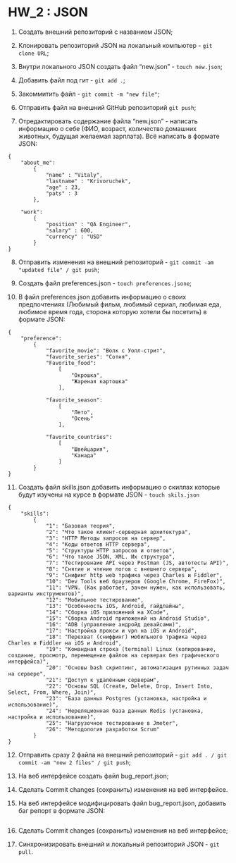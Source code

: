 # HW_2 : JSON

1. Создать внешний репозиторий c названием JSON;

2. Клонировать репозиторий JSON на локальный компьютер - `git clone URL`;
 
3. Внутри локального JSON создать файл “new.json” - `touch new.json`;
 
4. Добавить файл под гит - `git add .`; 
 
5. Закоммитить файл - `git commit -m "new file"`;
 
6. Отправить файл на внешний GitHub репозиторий `git push`;
 
7. Отредактировать содержание файла “new.json” - написать информацию о себе (ФИО, возраст, 
    количество домашних животных, будущая желаемая зарплата). Всё написать в формате JSON:

```
{
    "about_me":
        {
		    "name" : "Vitaly",
		    "lastname" : "Krivoruchek",
		    "age" : 23,
		    "pats" : 3
		},

	"work":
		{
		    "position" : "QA Engineer",
		    "salary" : 600,
		    "currency" : "USD"
		}		
}	
```

8. Отправить изменения на внешний репозиторий - `git commit -am "updated file" / git push`;
 
9. Создать файл preferences.json - `touch preferences.jsone`;
 
10. В файл preferences.json добавить информацию о своих предпочтениях (Любимый фильм, любимый сериал, любимая еда, любимое время года, сторона которую хотели бы посетить) в формате JSON:

```
{
    "preference":
        {
            "favorite_movie": "Волк с Уолл-стрит",
            "favorite_series": "Сотня",
            "Favorite_food":
                [
                    "Окрошка",
                    "Жареная картошка"
                ],

            "favorite_season":
                [
                    "Лето",
                    "Осень"
                ],

            "favorite_countries":
                [
                    "Швейцария",
                    "Канада"
                ]
        }
}
```
 
11. Создать файл skills.json добавить информацию о скиллах которые будут изучены на курсе в формате JSON - `touch skils.json`

```
{
    "skills":
        {
            "1": "Базовая теория",
            "2": "Что такое клиент-серверная архитектура",
            "3": "HTTP Методы запросов на сервер",
            "4": "Коды ответов HTTP сервера",
            "5": "Структуры HTTP запросов и ответов",
            "6": "Что такое JSON, XML. Их структура",
            "7": "Тестировнаие API через Postman (JS, автотесты API)",
            "8": "Снятие и чтение логов с внешнего сервера",
            "9": "Снифинг http web трафика через Charles и Fiddler",
            "10": "Dev Tools веб браузеров (Google Chrome, FireFox)",
            "11": "VPN. (Как работает, зачем нужен, как использовать, варианты инструментов)",
            "12": "Мобильное тестирование",
            "13": "Особенность iOS, Android, гайдлайны",
            "14": "Сборка iOS приложений на XCode",
            "15": "Сборка Android приложений на Android Studio",
            "16": "ADB (управление андройд девайсами)",
            "17": "Настройка прокси и vpn на iOS и Android",
            "18": "Перехват (сниффинг) мобильного трафика через Charles и Fiddler на iOS и Android",
            "19": "Командная строка (terminal) Linux (копирование, создание, просмотр, перемещение файлов на серверах без графического интерфейса)",
            "20": "Основы bash скриптинг, автоматизация рутинных задач на сервере",
            "21": "Доступ к удалённым серверам",
            "22": "Основы SQL (Create, Delete, Drop, Insert Into, Select, From, Where, Join)",
            "23": "База данных Postgres (установка, настройка и использование)",
            "24": "Нереляционная база данных Redis (установка, настройка и использование)",
            "25": "Нагрузочное тестирование в Jmeter",
            "26": "Методология разработки Scrum"
        }
}
```

12. Отправить сразу 2 файла на внешний репозиторий - `git add . / git commit -am "new 2 files" / git push`;
 
13. На веб интерфейсе создать файл bug_report.json;
 
14. Сделать Commit changes (сохранить) изменения на веб интерфейсе.
 
15. На веб интерфейсе модифицировать файл bug_report.json, добавить баг репорт в формате JSON:

```

```
 
16. Сделать Commit changes (сохранить) изменения на веб интерфейсе;
 
27. Синхронизировать внешний и локальный репозиторий JSON - `git pull`.
